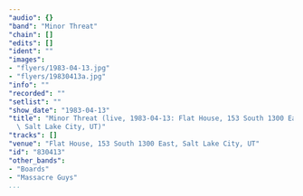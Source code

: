 ```yaml
---
"audio": {}
"band": "Minor Threat"
"chain": []
"edits": []
"ident": ""
"images":
- "flyers/1983-04-13.jpg"
- "flyers/19830413a.jpg"
"info": ""
"recorded": ""
"setlist": ""
"show_date": "1983-04-13"
"title": "Minor Threat (live, 1983-04-13: Flat House, 153 South 1300 East,\
  \ Salt Lake City, UT)"
"tracks": []
"venue": "Flat House, 153 South 1300 East, Salt Lake City, UT"
"id": "830413"
"other_bands":
- "Boards"
- "Massacre Guys"
...
```

